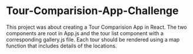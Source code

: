 # Tour-Comparision-App-Challenge

This project was about creating a Tour Comparision App in React. The two components are root in App.js and the tour list component with a corresponding gallery.js file. Each tour should
be rendered using a map function that includes details of the locations.
